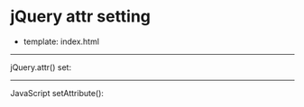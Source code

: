 
# jQuery attr setting

- template: index.html

----

<div style="display:none">

<form id="idform">
  <fieldset id="idfieldset">
    <label id="idlabel">label</label>
    <input id="idinput" />
    <select id="idselect">
      <optgroup id="idoptgroup">
        <option id="idoption">opt</option>
      </optgroup>
    </select>
    <textarea id="idtextarea"></textarea>
    <button id="idbutton">button</button>
  </fieldset>
  <a id="ida">a link</a>
  <div id="iddiv">div</div>
</form>

</div>

jQuery.attr() set:
<div id="output-jqset"></div>

----

JavaScript setAttribute():
<div id="output-jsset"></div>

<script type="text/javascript">
var jsset = function( elem, value, name ) {
    return elem.setAttribute(name, value);
}

var jqset = function( elem, value, name ) {
    // Set the existing or create a new attribute node
    var ret = elem.getAttributeNode( name );
    if ( !ret ) {
        ret = document.createAttribute( name );
        elem.setAttributeNode( ret );
    }
    return ( ret.nodeValue = value + "" );
}

var tags = [
  "form", "input", "select", "label", "textarea", "button",
  "option", "optgroup", "fieldset", "a", "div"
];
var attrs = [
"autocomplete",
    "autofocus",
    "form",
    "formaction",
    "formenctype",
    "formmethod",
    "formnovalidate",
    "formtarget",
    "width",
    "height",
    "list",
    "min",
    "max",
    "multipie",
    "novalidate",
    "pattern",
    "placeholder",
    "required",
    "step",
    "aria-activedescendant",
    "aria-atomic",
    "aria-autocomplete",
    "aria-busy",
    "aria-checked",
    "aria-controls",
    "aria-describedby",
    "aria-disabled",
    "aria-dropeffect",
    "aria-expanded",
    "aria-flowto",
    "aria-grabbed",
    "aria-haspopup",
    "aria-hidden",
    "aria-invalid",
    "aria-label",
    "aria-labelledby",
    "aria-level",
    "aria-live",
    "aria-multiline",
    "aria-multiselectable",
    "aria-orientation",
    "aria-owns",
    "aria-posinset",
    "aria-pressed",
    "aria-readonly",
    "aria-relevant",
    "aria-required",
    "aria-selected",
    "aria-setsize",
    "aria-sort",
    "aria-valuemax",
    "aria-valuemin",
    "aria-valuenow",
    "aria-valuetext"
];

var output_jq = document.getElementById("output-jqset");
var output_js = document.getElementById("output-jsset");

for(var j=0,m=attrs.length; j<m; j++){
    for(var i=0,l=tags.length; i<l; i++){
        try{
            jsset(document.getElementById("id"+tags[i]), "", attrs[j]);
        }catch(exjs){
            output_js.innerHTML += tags[i]+"["+attrs[j]+"]: "+exjs.message+"<br/>";
        }
        try{
            jqset(document.getElementById("id"+tags[i]), "", attrs[j]);
        }catch(ex){
            output_jq.innerHTML += tags[i]+"["+attrs[j]+"]: "+ex.message+"<br/>";
        }
    }
}

</script>
